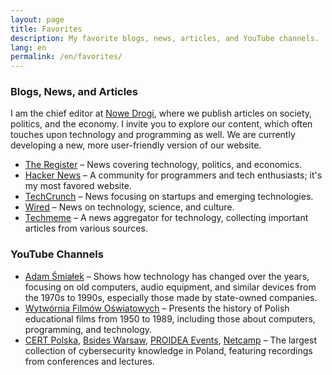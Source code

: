```yaml
---
layout: page
title: Favorites
description: My favorite blogs, news, articles, and YouTube channels.
lang: en
permalink: /en/favorites/
---
```


### Blogs, News, and Articles

I am the chief editor at [Nowe Drogi](https://nowedrogi.org/), where we publish articles on society, politics, and the economy. I invite you to explore our content, which often touches upon technology and programming as well. We are currently developing a new, more user-friendly version of our website.

*   [The Register](https://www.theregister.com/) – News covering technology, politics, and economics.
*   [Hacker News](https://news.ycombinator.com/) – A community for programmers and tech enthusiasts; it's my most favored website.
*   [TechCrunch](https://techcrunch.com/) – News focusing on startups and emerging technologies.
*   [Wired](https://www.wired.com/) – News on technology, science, and culture.
*   [Techmeme](https://www.techmeme.com/) – A news aggregator for technology, collecting important articles from various sources.

### YouTube Channels

*   [Adam Śmiałek](https://www.youtube.com/c/Adam%C5%9Amia%C5%82ek) – Shows how technology has changed over the years, focusing on old computers, audio equipment, and similar devices from the 1970s to 1990s, especially those made by state-owned companies.
*   [Wytwórnia Filmów Oświatowych](https://www.youtube.com/c/Wytw%C3%B3rniaFilm%C3%B3wO%C5%9Bwiatowych) – Presents the history of Polish educational films from 1950 to 1989, including those about computers, programming, and technology.
*   [CERT Polska](https://www.youtube.com/@CERTPolska), [Bsides Warsaw](https://www.youtube.com/@bsideswarsaw189), [PROIDEA Events](https://www.youtube.com/@PROIDEAconferences), [Netcamp](https://www.youtube.com/@netcamp) – The largest collection of cybersecurity knowledge in Poland, featuring recordings from conferences and lectures.
